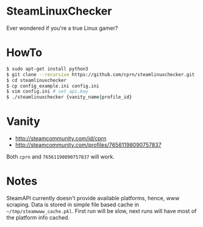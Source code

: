 # SteamLinuxChecker
Ever wondered if you're a true Linux gamer?

# HowTo
```sh
$ sudo apt-get install python3
$ git clone --recursive https://github.com/cprn/steamlinuxchecker.git
$ cd steamlinuxchecker
$ cp config_example.ini config.ini
$ vim config.ini # set api.key
$ ./steamlinuxchecker {vanity_name|profile_id}
```

# Vanity
* http://steamcommunity.com/id/cprn
* http://steamcommunity.com/profiles/76561198090757837

Both `cprn` and `76561198090757837` will work.

# Notes
SteamAPI currently doesn't provide available platforms, hence, www scraping.
Data is stored in simple file based cache in `~/tmp/steamwww_cache.pkl`.
First run will be slow, next runs will have most of the platform info cached.
